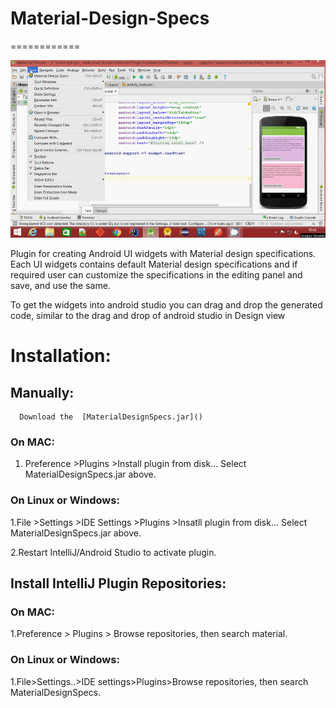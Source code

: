 # Material-Design-Specs

============
<p align="center">
  <img src="https://github.com/torryharris/Material-Design-Specs/blob/master/Docs/Material%20Design%20Specs.gif" alt="Material-Design-Specs"/>
</p>


Plugin for creating Android UI widgets with Material design specifications. Each UI widgets contains default Material design
specifications and if required user can customize the specifications in the editing panel and save, and use the same.

To get the widgets into android studio you can drag and drop the generated code, similar to the drag and drop of android studio in Design view  

# Installation:

##  Manually:
     
      Download the  [MaterialDesignSpecs.jar]()

### On MAC: 

  1. Preference >Plugins >Install plugin from disk... Select MaterialDesignSpecs.jar above.

### On Linux or Windows: 

  1.File >Settings >IDE Settings >Plugins >Insatll plugin from disk... Select MaterialDesignSpecs.jar above.

  2.Restart IntelliJ/Android Studio to activate plugin. 
  
## Install IntelliJ Plugin Repositories:

### On MAC:
 
  1.Preference > Plugins > Browse repositories, then search material.

### On Linux or Windows:
 
  1.File>Settings..>IDE settings>Plugins>Browse repositories, then search MaterialDesignSpecs.
